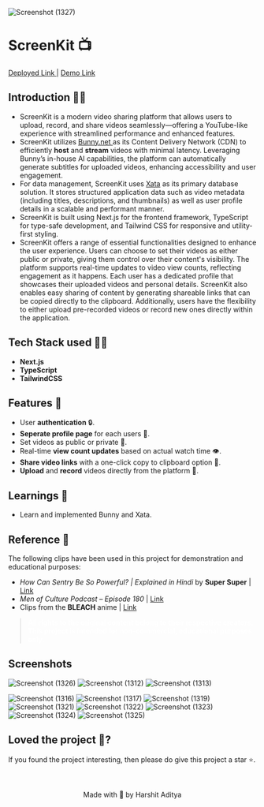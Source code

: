 ![Screenshot (1327)](https://github.com/user-attachments/assets/45a0bf3a-dfee-41c9-92a0-1b00181d925c)

<h1>ScreenKit 📺</h1> 
<p> <a href="https://screen-kit.vercel.app">Deployed Link </a> | <a href="">Demo Link</a> </p>

## Introduction 🐱‍💻
- ScreenKit is a modern video sharing platform that allows users to upload, record, and share videos seamlessly—offering a YouTube-like experience with streamlined performance and enhanced features.
- ScreenKit utilizes <a href="https://bunny.net/"> Bunny.net </a> as its Content Delivery Network (CDN) to efficiently **host** and **stream** videos with minimal latency. Leveraging Bunny’s in-house AI capabilities, the platform can automatically generate subtitles for uploaded videos, enhancing accessibility and user engagement.
- For data management, ScreenKit uses <a href="https://xata.io/">Xata</a> as its primary database solution. It stores structured application data such as video metadata (including titles, descriptions, and thumbnails) as well as user profile details in a scalable and performant manner.
- ScreenKit is built using Next.js for the frontend framework, TypeScript for type-safe development, and Tailwind CSS for responsive and utility-first styling.
- ScreenKit offers a range of essential functionalities designed to enhance the user experience. Users can choose to set their videos as either public or private, giving them control over their content's visibility. The platform supports real-time updates to video view counts, reflecting engagement as it happens. Each user has a dedicated profile that showcases their uploaded videos and personal details. ScreenKit also enables easy sharing of content by generating shareable links that can be copied directly to the clipboard. Additionally, users have the flexibility to either upload pre-recorded videos or record new ones directly within the application.

## Tech Stack used 👨‍💻

- **Next.js** 
- **TypeScript** 
- **TailwindCSS**
## Features 🧰
- User **authentication** 🔒.
- **Seperate profile page** for each users 👤.
- Set videos as public or private 🔏. 
- Real-time **view count updates** based on actual watch time 👁️.
- **Share video links** with a one-click copy to clipboard option 📌.
- **Upload** and **record** videos directly from the platform 📼.
## Learnings 📝
  
- Learn and implemented Bunny and Xata.
  
## Reference 📙 
The following clips have been used in this project for demonstration and educational purposes:

<ul>
  <li><em>How Can Sentry Be So Powerful? | Explained in Hindi</em> by <strong>Super Super</strong> | <a href="https://www.youtube.com/watch?v=xo5idZHkQx8&t">Link</a></li>
  <li><em>Men of Culture Podcast – Episode 180</em> | <a href="https://www.youtube.com/watch?v=p52EtVlDZUM">Link</a></li>
  <li>Clips from the <strong>BLEACH</strong> anime | <a href="https://bleach-anime.com/en/">Link</a></li>
</ul>
<blockquote>
  <strong style="color:white">All rights to the original content belong to their respective creators. This project is intended for non-commercial, educational purposes only.</strong>
</blockquote>

## Screenshots  
![Screenshot (1326)](https://github.com/user-attachments/assets/07b3c938-2328-4f7a-80b7-60a94cace7f0)
![Screenshot (1312)](https://github.com/user-attachments/assets/8e022d50-3a8e-462d-9bf7-d67e198d27b7)
![Screenshot (1313)](https://github.com/user-attachments/assets/c6a6017e-cff6-40e7-aae9-94be5a0b051b)

![Screenshot (1316)](https://github.com/user-attachments/assets/8cd0a242-eb5a-4256-9e6f-0263dbd5c36f)
![Screenshot (1317)](https://github.com/user-attachments/assets/31b20807-2107-41e2-8e44-4b17754b25d5)
![Screenshot (1319)](https://github.com/user-attachments/assets/6ac72801-8a66-4945-8091-628f52cd1141)
![Screenshot (1321)](https://github.com/user-attachments/assets/ab2aee07-277e-4bb9-817b-2273cc24ee6b)
![Screenshot (1322)](https://github.com/user-attachments/assets/a6da26e9-2438-419f-89b0-ae9f300a0ffb)
![Screenshot (1323)](https://github.com/user-attachments/assets/4d6540c5-a261-4fc6-8dcc-bba5b558b4ed)
![Screenshot (1324)](https://github.com/user-attachments/assets/644c1a70-aacb-4c65-b839-0c8175e499e5)
![Screenshot (1325)](https://github.com/user-attachments/assets/6b3d425b-d586-42f6-900d-b794d2e7a586)

## Loved the project 💖? 
  
  If you found the project interesting, then please do give this project a star ⭐. 
  <br> <br> <br>
   <p align="center" width="100%">
   Made with 💖 by Harshit Aditya   
</p>
